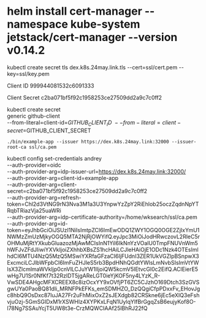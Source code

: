 # helm install cert-manager --namespace kube-system jetstack/cert-manager --version v0.14.2

kubectl create secret tls dex.k8s.24may.link.tls --cert=ssl/cert.pem --key=ssl/key.pem

Client ID
    999944081532c6091333

Client Secret
    c2ba071bf5f92c1958253ce27509dd2a9c7c0ff2



kubectl create secret \
    generic github-client \
    --from-literal=client-id=$GITHUB_CLIENT_ID \
    --from-literal=client-secret=$GITHUB_CLIENT_SECRET



    ./bin/example-app --issuer https://dex.k8s.24may.link:32000 --issuer-root-ca ssl/ca.pem









kubectl config set-credentials andrey \
   --auth-provider=oidc \
   --auth-provider-arg=idp-issuer-url=https://dex.k8s.24may.link:32000/ \
   --auth-provider-arg=client-id=example-app \
   --auth-provider-arg=client-secret=c2ba071bf5f92c1958253ce27509dd2a9c7c0ff2 \
   --auth-provider-arg=refresh-token=Chl2d3VtNG9rN3Nva3M1a3U3YnpwYzZpY2RiEhlob25oczZqdnNpYTRqbTRiazVja25uaWRi \
   --auth-provider-arg=idp-certificate-authority=/home/wksearch/ssl/ca.pem \
   --auth-provider-arg=id-token=eyJhbGciOiJSUzI1NiIsImtpZCI6ImEwODQ1ZWY1OGQ0OGE2ZjIxYmU1NWMzZmUzMjkyOGQ5MTA2NjRjOWYifQ.eyJpc3MiOiJodHRwczovL2RleC5rOHMuMjRtYXkubGluazozMjAwMCIsInN1YiI6IkNnYzVOalU0TmpFNUVnWm5hWFJvZFdJIiwiYXVkIjoiZXhhbXBsZS1hcHAiLCJleHAiOjE1ODc1Nzk4OTEsImlhdCI6MTU4NzQ5MzQ5MSwiYXRfaGFzaCI6IjFUdnI3ZER1UkVGZlpBSnpwX3ExcmciLCJlbWFpbCI6ImFuZHJleS5rb3BpdHNhQGdtYWlsLmNvbSIsImVtYWlsX3ZlcmlmaWVkIjp0cnVlLCJuYW1lIjoiQW5kcmV5IEtvcGl0c2EifQ.AClEierE5wHg7U1Sr0NfKf7t32RzIDT5jgAReLGT0ieYjKOF5ny4LYzK_R-VwSDE4AHgcMFXCREEX8c8izOcxYY9xOVfjPT6ZC5CJzhO169Dtch3SzGVSgwUYa0PaoBQ81dli_MRNFPkEFKs_emSDMHZO_DzQQgiCfpPDxxFv_EHovJgc8hbQ9OsDxc87IuJA27Fr2uFhMixOxZ2sJEXdgb82CRSkne6jEc5eXIQ3eFshvjuOzj-5GmSGIDxM1rXSWHIz4XYPKxLFqN1UylqYIfBrGgqZsB6eujyKof8O-l78Ng7SSAuYcjT5UW8t3e-CrzMQWCIAAf25lBhRJ22fQ